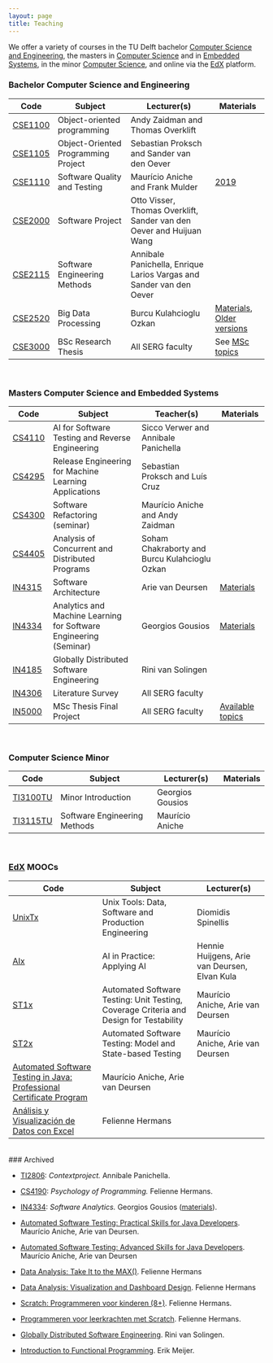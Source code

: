 ```yaml
---
layout: page
title: Teaching
---
```



We offer a variety of courses in the TU Delft bachelor [Computer Science and Engineering][cse], the masters in [Computer Science][msc] and in [Embedded Systems][es], in the minor [Computer Science][minor], and online via the [EdX] platform.

[cse]: https://www.tudelft.nl/en/education/programmes/bachelors/cse/bachelor-of-computer-science-and-engineering/
[msc]: https://www.tudelft.nl/en/education/programmes/masters/computer-science/msc-computer-science/
[es]: https://www.tudelft.nl/en/education/programmes/masters/embedded-systems/msc-embedded-systems/
[minor]: https://www.tudelft.nl/en/eemcs/study/minors/computer-science/
[edx]: https://www.edx.org/school/delftx

### Bachelor Computer Science and Engineering

Code | Subject | Lecturer(s) | Materials
|---|---|---|---|
[CSE1100](http://www.studiegids.tudelft.nl/a101_displayCourse.do?course_id=51306) | Object-oriented programming | Andy Zaidman and Thomas Overklift
[CSE1105](http://www.studiegids.tudelft.nl/a101_displayCourse.do?course_id=51377) | Object-Oriented Programming Project|  Sebastian Proksch and Sander van den Oever
[CSE1110](http://www.studiegids.tudelft.nl/a101_displayCourse.do?course_id=51299) | Software Quality and Testing | Maurício Aniche and Frank Mulder | [2019](https://serg-delft.github.io/cse1110-2019/)
[CSE2000](http://www.studiegids.tudelft.nl/a101_displayCourse.do?course_id=51713) | Software Project | Otto Visser, Thomas Overklift, Sander van den Oever and Huijuan Wang
[CSE2115](http://www.studiegids.tudelft.nl/a101_displayCourse.do?course_id=51714) | Software Engineering Methods | Annibale Panichella, Enrique Larios Vargas and Sander van den Oever
[CSE2520](http://www.studiegids.tudelft.nl/a101_displayCourse.do?course_id=51726) | Big Data Processing | Burcu Kulahcioglu Ozkan | [Materials](https://burcuku.github.io/cse2520-bigdata/), [Older versions](https://www.gousios.org/courses/bigdata/)
[CSE3000](https://studiegids.tudelft.nl/a101_displayCourse.do?course_id=55132) | BSc Research Thesis | All SERG faculty | See [MSc topics](msc-projects.html)

<br/>

### Masters Computer Science and Embedded Systems

Code | Subject | Teacher(s) | Materials
|---|---|---|---|
[CS4110](http://www.studiegids.tudelft.nl/a101_displayCourse.do?course_id=51125) | AI for Software Testing and Reverse Engineering | Sicco Verwer and Annibale Panichella
[CS4295](https://studiegids.tudelft.nl/a101_displayCourse.do?course_id=56383) | Release Engineering for Machine Learning Applications | Sebastian Proksch and Luís Cruz
[CS4300](https://studiegids.tudelft.nl/a101_displayCourse.do?course_id=56384) | Software Refactoring (seminar) | Maurício Aniche and Andy Zaidman
[CS4405](https://studiegids.tudelft.nl/a101_displayCourse.do?course_id=60097) | Analysis of Concurrent and Distributed Programs | Soham Chakraborty and Burcu Kulahcioglu Ozkan
[IN4315](http://www.studiegids.tudelft.nl/a101_displayCourse.do?course_id=51108) | Software Architecture | Arie van Deursen | [Materials](https://se.ewi.tudelft.nl/delftswa/index.html)
[IN4334](https://studiegids.tudelft.nl/a101_displayCourse.do?course_id=51117) | Analytics and Machine Learning for Software Engineering (Seminar) | Georgios Gousios | [Materials](http://gousios.org/courses/ml4se/)
[IN4185](http://www.studiegids.tudelft.nl/a101_displayCourse.do?course_id=45602) | Globally Distributed Software Engineering | Rini van Solingen
[IN4306](https://studiegids.tudelft.nl/a101_displayCourse.do?course_id=45593) | Literature Survey | All SERG faculty
[IN5000](msc-projects.html) | MSc Thesis Final Project | All SERG faculty | [Available topics](msc-projects.html)

<br/>

### Computer Science Minor 

Code | Subject | Lecturer(s) | Materials
|---|---|---|---|
[TI3100TU](http://www.studiegids.tudelft.nl/a101_displayCourse.do?course_id=51332) | Minor Introduction | Georgios Gousios
[TI3115TU](http://www.studiegids.tudelft.nl/a101_displayCourse.do?course_id=51334) | Software Engineering Methods | Maurício Aniche 


<br/>

### [EdX](https://www.edx.org/school/delftx) MOOCs

<!--
<image src="img/edx-testing.png" style="float:right; width:300px; border:1px solid #000"/>
-->

Code | Subject | Lecturer(s)
|---|---|---|
[UnixTx][UnixTx2021] | Unix Tools: Data, Software and Production Engineering | Diomidis Spinellis
[AIx][AIx2021] | AI in Practice: Applying AI | Hennie Huijgens, Arie van Deursen, Elvan Kula
[ST1x][ST1x2021] | Automated Software Testing: Unit Testing, Coverage Criteria and Design for Testability | Maurício Aniche, Arie van Deursen
[ST2x][ST2x2021] | Automated Software Testing: Model and State-based Testing | Maurício Aniche, Arie van Deursen
| [Automated Software Testing in Java: Professional Certificate Program](https://www.edx.org/professional-certificate/delftx-automated-software-testing-in-java) | Maurício Aniche, Arie van Deursen
| [Análisis y Visualización de Datos con Excel](https://www.edx.org/professional-certificate/delftx-analisis-y-visualizacion-de-datos-con-excel) | Felienne Hermans

[ST1x2021]: https://www.edx.org/course/automated-software-testing-unit-testing-coverage-2
[ST2x2021]: https://www.edx.org/course/automated-software-testing-model-and-state-based-2
[UnixTx2021]: https://www.edx.org/course/unix-tools-data-software-and-production-engineering
[AIx2021]: https://www.edx.org/course/ai-in-practice-applying-ai

 <br/>
### Archived

* [TI2806](http://www.studiegids.tudelft.nl/a101_displayCourse.do?course_id=45676):  _Contextproject._  Annibale Panichella.
* [CS4190](http://www.studiegids.tudelft.nl/a101_displayCourse.do?course_id=48292): _Psychology of Programming._ Felienne Hermans.
* [IN4334](http://www.studiegids.tudelft.nl/a101_displayCourse.do?course_id=45568): _Software Analytics._ Georgios Gousios ([materials](http://gousios.org/courses/softwanal/)).


* [Automated Software Testing: Practical Skills for Java Developers](https://www.edx.org/course/automated-software-testing-practical-skills-for-java-developers). Maurício Aniche, Arie van Deursen.
* [Automated Software Testing: Advanced Skills for Java Developers](https://www.edx.org/course/automated-software-testing-advanced-skills-for-java-developers). Maurício Aniche, Arie van Deursen
* [Data Analysis: Take It to the MAX()](https://www.edx.org/course/data-analysis-take-it-to-the-max). Felienne Hermans
* [Data Analysis: Visualization and Dashboard Design](https://www.edx.org/course/data-analysis-visualization-and-dashboard-design). Felienne Hermans
* [Scratch: Programmeren voor kinderen (8+)](https://www.edx.org/course/scratch-programmeren-voor-kinderen-8-delftx-scratchx-0). Felienne Hermans.
* [Programmeren voor leerkrachten met Scratch](https://www.edx.org/course/programmeren-voor-leerkrachten-met-delftx-scratchtx). Felienne Hermans.
* [Globally Distributed Software Engineering](https://www.edx.org/course/globally-distributed-software-engineering). Rini van Solingen.
* [Introduction to Functional Programming](https://www.edx.org/course/introduction-functional-programming-delftx-fp101x-0). Erik Meijer.


<!--
<image src="img/lecture-davide.jpg" style="float:right; width:300px; border:1px solid #000"/>
-->

